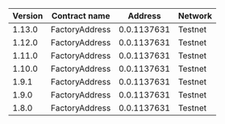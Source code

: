 |Version | Contract name  | Address      | Network    | 
|--------|----------------|--------------|------------|
| 1.13.0 | FactoryAddress | 0.0.1137631  | Testnet    |
| 1.12.0 | FactoryAddress | 0.0.1137631  | Testnet    |
| 1.11.0 | FactoryAddress | 0.0.1137631  | Testnet    |
| 1.10.0 | FactoryAddress | 0.0.1137631  | Testnet    |
| 1.9.1  | FactoryAddress | 0.0.1137631  | Testnet    |
| 1.9.0  | FactoryAddress | 0.0.1137631  | Testnet    |
| 1.8.0  | FactoryAddress | 0.0.1137631  | Testnet    |
